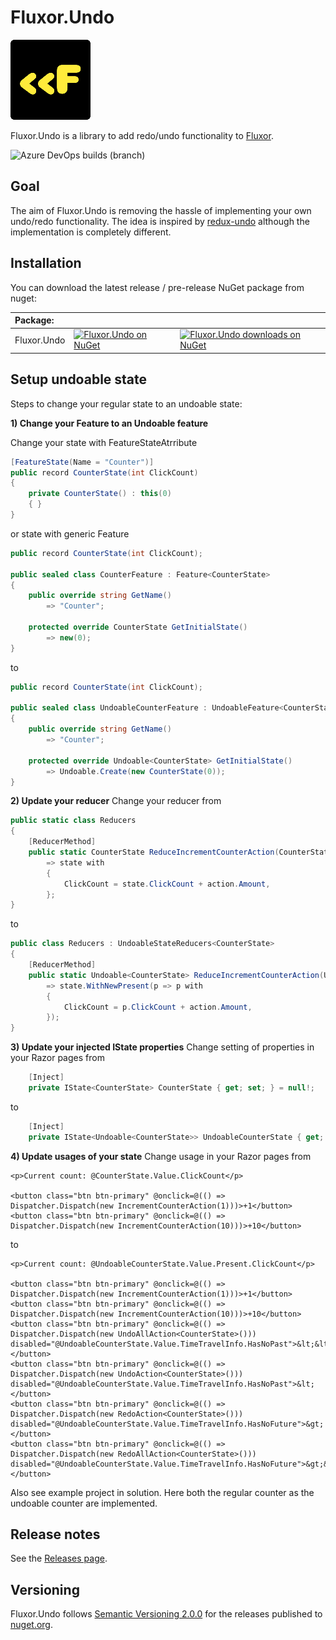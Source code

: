 # Fluxor.Undo
![Icon](https://raw.githubusercontent.com/Pjotrtje/Fluxor.Undo/main/docs/icon-128x128.png) 

Fluxor.Undo is a library to add redo/undo functionality to [Fluxor](https://github.com/mrpmorris/Fluxor). 

![Azure DevOps builds (branch)](https://img.shields.io/azure-devops/build/Pjotrtje/PvSToDo/20/main)

## Goal
The aim of Fluxor.Undo is removing the hassle of implementing your own undo/redo functionality. The idea is inspired by [redux-undo](https://github.com/omnidan/redux-undo) although the implementation is completely different.


## Installation
You can download the latest release / pre-release NuGet package from nuget:

 | Package: |  |  | 
 | :--- | --- | --- |
 | Fluxor.Undo | [![Fluxor.Undo on NuGet](https://img.shields.io/nuget/v/Fluxor.Undo.svg)](https://www.nuget.org/packages/Fluxor.Undo) | [![Fluxor.Undo downloads on NuGet](https://img.shields.io/nuget/dt/Fluxor.Undo.svg)](https://www.nuget.org/packages/Fluxor.Undo) |
 

## Setup undoable state
Steps to change your regular state to an undoable state:

**1) Change your Feature to an Undoable feature**

Change your state with FeatureStateAtrribute

```csharp
[FeatureState(Name = "Counter")]
public record CounterState(int ClickCount)
{
    private CounterState() : this(0)
    { }
}
```

or state with generic Feature

```csharp
public record CounterState(int ClickCount);

public sealed class CounterFeature : Feature<CounterState>
{
    public override string GetName()
        => "Counter";

    protected override CounterState GetInitialState()
        => new(0);
}
```

to


```csharp
public record CounterState(int ClickCount);

public sealed class UndoableCounterFeature : UndoableFeature<CounterState>
{
    public override string GetName()
        => "Counter";

    protected override Undoable<CounterState> GetInitialState()
        => Undoable.Create(new CounterState(0));
}
```

**2) Update your reducer**
Change your reducer from
```csharp
public static class Reducers
{
    [ReducerMethod]
    public static CounterState ReduceIncrementCounterAction(CounterState state, IncrementCounterAction action)
        => state with
        {
            ClickCount = state.ClickCount + action.Amount,
        };
}
```

to


```csharp
public class Reducers : UndoableStateReducers<CounterState>
{
    [ReducerMethod]
    public static Undoable<CounterState> ReduceIncrementCounterAction(Undoable<CounterState> state, IncrementCounterAction action)
        => state.WithNewPresent(p => p with
        {
            ClickCount = p.ClickCount + action.Amount,
        });
}
```

**3) Update your injected IState properties**
Change setting of properties in your Razor pages from
```csharp
    [Inject]
    private IState<CounterState> CounterState { get; set; } = null!;
```

to

```csharp
    [Inject]
    private IState<Undoable<CounterState>> UndoableCounterState { get; set; } = null!;
```

**4) Update usages of your state**
Change usage in your Razor pages from
```cshtml 
<p>Current count: @CounterState.Value.ClickCount</p>

<button class="btn btn-primary" @onclick=@(() => Dispatcher.Dispatch(new IncrementCounterAction(1)))>+1</button>
<button class="btn btn-primary" @onclick=@(() => Dispatcher.Dispatch(new IncrementCounterAction(10)))>+10</button>
```

to

```cshtml
<p>Current count: @UndoableCounterState.Value.Present.ClickCount</p>

<button class="btn btn-primary" @onclick=@(() => Dispatcher.Dispatch(new IncrementCounterAction(1)))>+1</button>
<button class="btn btn-primary" @onclick=@(() => Dispatcher.Dispatch(new IncrementCounterAction(10)))>+10</button>
<button class="btn btn-primary" @onclick=@(() => Dispatcher.Dispatch(new UndoAllAction<CounterState>())) disabled="@UndoableCounterState.Value.TimeTravelInfo.HasNoPast">&lt;&lt;</button>
<button class="btn btn-primary" @onclick=@(() => Dispatcher.Dispatch(new UndoAction<CounterState>())) disabled="@UndoableCounterState.Value.TimeTravelInfo.HasNoPast">&lt;</button>
<button class="btn btn-primary" @onclick=@(() => Dispatcher.Dispatch(new RedoAction<CounterState>())) disabled="@UndoableCounterState.Value.TimeTravelInfo.HasNoFuture">&gt;</button>
<button class="btn btn-primary" @onclick=@(() => Dispatcher.Dispatch(new RedoAllAction<CounterState>())) disabled="@UndoableCounterState.Value.TimeTravelInfo.HasNoFuture">&gt;&gt;</button>
```

Also see example project in solution. Here both the regular counter as the undoable counter are implemented.

## Release notes
See the [Releases page](https://github.com/Pjotrtje/Fluxor.Undo/releases/).

## Versioning
Fluxor.Undo follows [Semantic Versioning 2.0.0](http://semver.org/spec/v2.0.0.html) for the releases published to [nuget.org](https://www.nuget.org/).
